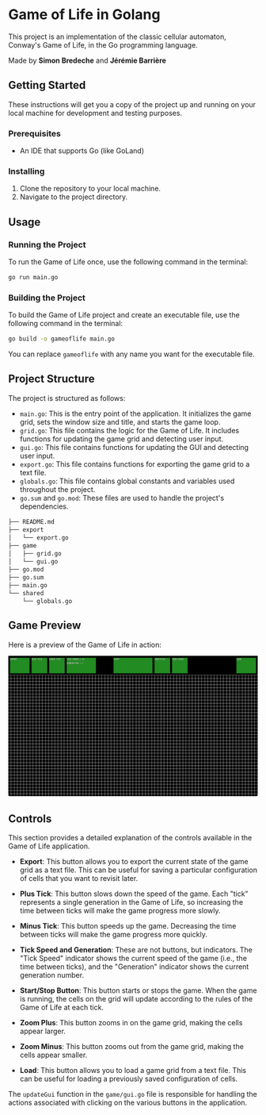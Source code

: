 # Game of Life in Golang

This project is an implementation of the classic cellular automaton, Conway's Game of Life, in the Go programming language.

Made by **Simon Bredeche** and **Jérémie Barrière**

## Getting Started

These instructions will get you a copy of the project up and running on your local machine for development and testing purposes.

### Prerequisites

- An IDE that supports Go (like GoLand)

### Installing

1. Clone the repository to your local machine.
2. Navigate to the project directory.

## Usage

### Running the Project

To run the Game of Life once, use the following command in the terminal:

```bash
go run main.go
```

### Building the Project

To build the Game of Life project and create an executable file, use the following command in the terminal:

```bash
go build -o gameoflife main.go
```
You can replace `gameoflife` with any name you want for the executable file.

## Project Structure

The project is structured as follows:

- `main.go`: This is the entry point of the application. It initializes the game grid, sets the window size and title, and starts the game loop.
- `grid.go`: This file contains the logic for the Game of Life. It includes functions for updating the game grid and detecting user input.
- `gui.go`: This file contains functions for updating the GUI and detecting user input.
- `export.go`: This file contains functions for exporting the game grid to a text file.
- `globals.go`: This file contains global constants and variables used throughout the project.
- `go.sum` and `go.mod`: These files are used to handle the project's dependencies.

```
├── README.md
├── export
│   └── export.go
├── game
│   ├── grid.go
│   └── gui.go
├── go.mod
├── go.sum
├── main.go
└── shared
    └── globals.go
```

## Game Preview

Here is a preview of the Game of Life in action:

![Game of Life Preview](./assets/game.png)

## Controls

This section provides a detailed explanation of the controls available in the Game of Life application.

- **Export**: This button allows you to export the current state of the game grid as a text file. This can be useful for saving a particular configuration of cells that you want to revisit later.

- **Plus Tick**: This button slows down the speed of the game. Each "tick" represents a single generation in the Game of Life, so increasing the time between ticks will make the game progress more slowly.

- **Minus Tick**: This button speeds up the game. Decreasing the time between ticks will make the game progress more quickly.

- **Tick Speed and Generation**: These are not buttons, but indicators. The "Tick Speed" indicator shows the current speed of the game (i.e., the time between ticks), and the "Generation" indicator shows the current generation number.

- **Start/Stop Button**: This button starts or stops the game. When the game is running, the cells on the grid will update according to the rules of the Game of Life at each tick.

- **Zoom Plus**: This button zooms in on the game grid, making the cells appear larger.

- **Zoom Minus**: This button zooms out from the game grid, making the cells appear smaller.

- **Load**: This button allows you to load a game grid from a text file. This can be useful for loading a previously saved configuration of cells.

The `updateGui` function in the `game/gui.go` file is responsible for handling the actions associated with clicking on the various buttons in the application.
